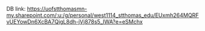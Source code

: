 DB link:
https://uofstthomasmn-my.sharepoint.com/:u:/g/personal/west1114_stthomas_edu/EUxmh264MQRFvUEYowDn6XcBA7QjgL8dh-jVj878s5_IWA?e=eSMchx